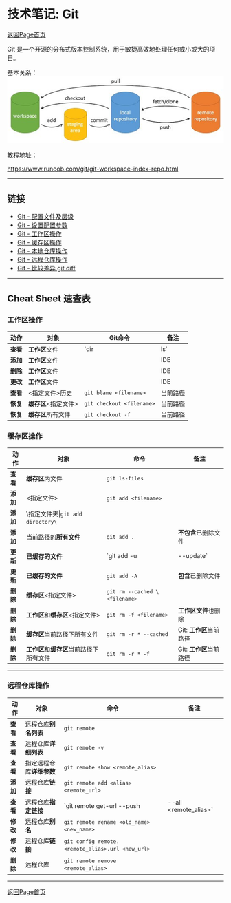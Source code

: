 # 技术笔记: Git

[返回Page首页](../index.md)

Git 是一个开源的分布式版本控制系统，用于敏捷高效地处理任何或小或大的项目。

基本关系：
![图片1](./pics/general.jpg)


教程地址：  

https://www.runoob.com/git/git-workspace-index-repo.html

***

## 链接
- [Git - 配置文件及层级](./app/git_config_file.md#用户级别global(优先级次之) )
- [Git - 设置配置参数](./app/git_config.md)
- [Git - 工作区操作](./app/git_workspace.md)
- [Git - 缓存区操作](./app/git_stage.md)
- [Git - 本地仓库操作](./app/git_local_repo.md)
- [Git - 远程仓库操作](./app/git_remote.md)
- [Git - 比较差异 git diff](./app/git_diff.md)

*** 

## Cheat Sheet 速查表

### **工作区操作**

|动作|对象|Git命令|备注|
|---|---|---|---|
|**查看**|**工作区**文件|`dir | ls`|当前路径|
|**添加**|**工作区**文件||IDE|
|**删除**|**工作区**文件||IDE|
|**更改**|**工作区**文件||IDE|
|**查看**|<指定文件>历史|`git blame <filename>`|当前路径|
|**恢复**|**缓存区**<指定文件>|`git checkout <filename>`|当前路径|
|**恢复**|**缓存区**所有文件|`git checkout -f`|当前路径|

### **缓存区操作**

|动作|对象|命令|备注|
|---|---|---|---|
|**查看**|**缓存区**内文件|`git ls-files `||
|**添加**|<指定文件>|`git add <filename>`||
|**添加**|\\指定文件夹\\|`git add directory\`||
|**添加**|当前路径的**所有文件**|`git add .`|**不包含**已删除文件|
|**更新**|**已缓存的文件**|`git add -u|--update`|**不包含**新文件|
|**更新**|**已缓存的文件**|`git add -A`|**包含**已删除文件|
|**删除**|**缓存区**<指定文件>|`git rm --cached \<filename>`||
|**删除**|**工作区**和**缓存区**<指定文件>|`git rm -f <filename>`|**工作区文件**也删除|
|**删除**|**缓存区**当前路径下所有文件|`git rm -r * --cached`|Git: **工作区**当前路径|
|**删除**|**工作区**和**缓存区**当前路径下所有文件|`git rm -r * -f`|Git: **工作区**当前路径|

***

### **远程仓库操作**

|动作|对象|命令|备注|
|---|---|---|---|
|**查看**|远程仓库**别名列表**|`git remote`||
|**查看**|远程仓库**详细列表**|`git remote -v`||
|**查看**|指定远程仓库**详细参数**|`git remote show <remote_alias>`||
|**添加**|远程仓库**链接**|`git remote add <alias> <remote_url>`||
|**查看**|远程仓库**指定链接**|`git remote get-url --push|--all <remote_alias>`||
|**修改**|远程仓库**别名**|`git remote rename <old_name> <new_name>`||
|**修改**|远程仓库**链接**|`git config remote.<remote_alias>.url <new_url>`||
|**删除**|远程仓库|`git remote remove <remote_alias>`||

***

[返回Page首页](../index.md)
